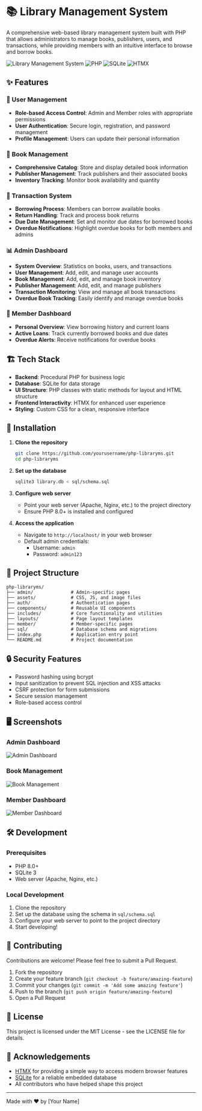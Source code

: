 # 📚 Library Management System

A comprehensive web-based library management system built with PHP that allows administrators to manage books, publishers, users, and transactions, while providing members with an intuitive interface to browse and borrow books.

![Library Management System](https://img.shields.io/badge/Library-Management_System-blue)
![PHP](https://img.shields.io/badge/PHP-8.0+-777BB4?logo=php&logoColor=white)
![SQLite](https://img.shields.io/badge/SQLite-3-003B57?logo=sqlite&logoColor=white)
![HTMX](https://img.shields.io/badge/HTMX-Enhanced_UI-3366CC)

## ✨ Features

### 👥 User Management
- **Role-based Access Control**: Admin and Member roles with appropriate permissions
- **User Authentication**: Secure login, registration, and password management
- **Profile Management**: Users can update their personal information

### 📖 Book Management
- **Comprehensive Catalog**: Store and display detailed book information
- **Publisher Management**: Track publishers and their associated books
- **Inventory Tracking**: Monitor book availability and quantity

### 🔄 Transaction System
- **Borrowing Process**: Members can borrow available books
- **Return Handling**: Track and process book returns
- **Due Date Management**: Set and monitor due dates for borrowed books
- **Overdue Notifications**: Highlight overdue books for both members and admins

### 📊 Admin Dashboard
- **System Overview**: Statistics on books, users, and transactions
- **User Management**: Add, edit, and manage user accounts
- **Book Management**: Add, edit, and manage book inventory
- **Publisher Management**: Add, edit, and manage publishers
- **Transaction Monitoring**: View and manage all book transactions
- **Overdue Book Tracking**: Easily identify and manage overdue books

### 👤 Member Dashboard
- **Personal Overview**: View borrowing history and current loans
- **Active Loans**: Track currently borrowed books and due dates
- **Overdue Alerts**: Receive notifications for overdue books

## 🏗️ Tech Stack

- **Backend**: Procedural PHP for business logic
- **Database**: SQLite for data storage
- **UI Structure**: PHP classes with static methods for layout and HTML structure
- **Frontend Interactivity**: HTMX for enhanced user experience
- **Styling**: Custom CSS for a clean, responsive interface

## 🚀 Installation

1. **Clone the repository**
   ```bash
   git clone https://github.com/yourusername/php-libraryms.git
   cd php-libraryms
   ```

2. **Set up the database**
   ```bash
   sqlite3 library.db < sql/schema.sql
   ```

3. **Configure web server**
   - Point your web server (Apache, Nginx, etc.) to the project directory
   - Ensure PHP 8.0+ is installed and configured

4. **Access the application**
   - Navigate to `http://localhost/` in your web browser
   - Default admin credentials: 
     - Username: `admin`
     - Password: `admin123`

## 📂 Project Structure

```
php-libraryms/
├── admin/              # Admin-specific pages
├── assets/             # CSS, JS, and image files
├── auth/               # Authentication pages
├── components/         # Reusable UI components
├── includes/           # Core functionality and utilities
├── layouts/            # Page layout templates
├── member/             # Member-specific pages
├── sql/                # Database schema and migrations
├── index.php           # Application entry point
└── README.md           # Project documentation
```

## 🔒 Security Features

- Password hashing using bcrypt
- Input sanitization to prevent SQL injection and XSS attacks
- CSRF protection for form submissions
- Secure session management
- Role-based access control

## 🖥️ Screenshots

### Admin Dashboard
![Admin Dashboard](https://via.placeholder.com/800x400?text=Admin+Dashboard)

### Book Management
![Book Management](https://via.placeholder.com/800x400?text=Book+Management)

### Member Dashboard
![Member Dashboard](https://via.placeholder.com/800x400?text=Member+Dashboard)

## 🛠️ Development

### Prerequisites
- PHP 8.0+
- SQLite 3
- Web server (Apache, Nginx, etc.)

### Local Development
1. Clone the repository
2. Set up the database using the schema in `sql/schema.sql`
3. Configure your web server to point to the project directory
4. Start developing!

## 🤝 Contributing

Contributions are welcome! Please feel free to submit a Pull Request.

1. Fork the repository
2. Create your feature branch (`git checkout -b feature/amazing-feature`)
3. Commit your changes (`git commit -m 'Add some amazing feature'`)
4. Push to the branch (`git push origin feature/amazing-feature`)
5. Open a Pull Request

## 📝 License

This project is licensed under the MIT License - see the LICENSE file for details.

## 👏 Acknowledgements

- [HTMX](https://htmx.org/) for providing a simple way to access modern browser features
- [SQLite](https://www.sqlite.org/) for a reliable embedded database
- All contributors who have helped shape this project

---

Made with ❤️ by [Your Name]
